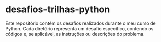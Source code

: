 # desafios-trilhas-python
Este repositório contém os desafios realizados durante o meu curso de Python. Cada diretório representa um desafio específico, contendo os códigos e, se aplicável, as instruções ou descrições do problema.
